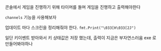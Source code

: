 콘솔에서 게임을 진행하기 위해 타이머를 돌며 게임을 진행하고 출력해야한다

`channels` 기능을 사용해보자

업데이트 마다 스크린을 정리해줘야 한다.
`fmt.Print("\033[H\033[2J")`

일단 키이벤트 받아와서 키 상태값은 저장 했는데, 출력이 지금은 부자연스러움
exe 로 만들어봐야하나